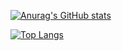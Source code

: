 

[![Anurag's GitHub stats](https://github-readme-stats-git-masterrstaa-rickstaa.vercel.app/api?username=wZuck&count_private=true&show_icons=true&theme=nord)](https://github.com/anuraghazra/github-readme-stats)

[![Top Langs](https://github-readme-stats-git-masterrstaa-rickstaa.vercel.app/api/top-langs/?username=wZuck&theme=nord&&hide=javascript,html,css)](https://github.com/anuraghazra/github-readme-stats)

<!--
**wZuck/wZuck** is a ✨ _special_ ✨ repository because its `README.md` (this file) appears on your GitHub profile.

Here are some ideas to get you started:

- 🔭 I’m currently working on ...
- 🌱 I’m currently learning ...
- 👯 I’m looking to collaborate on ...
- 🤔 I’m looking for help with ...
- 💬 Ask me about ...
- 📫 How to reach me: ...
- 😄 Pronouns: ...
- ⚡ Fun fact: ...
-->
